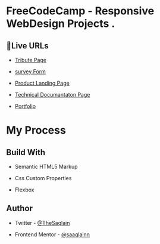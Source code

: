 
# FreeCodeCamp - Responsive WebDesign Projects .

## 🚀Live URLs

 - [Tribute Page](https://saaqlainn.github.io/FreeCodeCamp/Tribute-page)

 - [survey Form](https://saaqlainn.github.io/FreeCodeCamp/Survey-form)

 - [Product Landing Page](https://saaqlainn.github.io/FreeCodeCamp/Product-Landing-Page)

 - [Technical Documantaton Page](https://saaqlainn.github.io/FreeCodeCamp/Technical-Documentation-Page)
 
 - [Portfolio](https://saaqlainn.github.io/FreeCodeCamp/Portfolio)


# My Process

## Build With

- Semantic HTML5 Markup

- Css Custom Properties

- Flexbox


## Author

- Twitter - [@TheSaqlain](https://twitter.com/TheSaqlain)

- Frontend Mentor - [@saaqlainn](https://www.frontendmentor.io/home)
